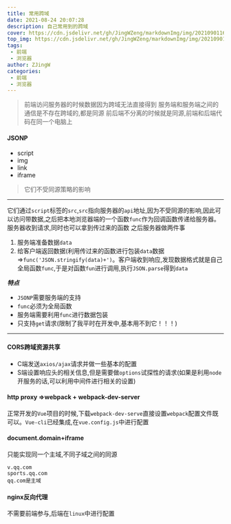 ```yaml
---
title: 常用跨域
date: 2021-08-24 20:07:28
description: 自己常用到的跨域
cover: https://cdn.jsdelivr.net/gh/JingWZeng/markdownImg/img/202109011607385.png
top_img: https://cdn.jsdelivr.net/gh/JingWZeng/markdownImg/img/202109011607385.png
tags: 
 - 前端
 - 浏览器
author: ZJingW
categories: 
 - 前端
 - 浏览器
---
```

>前端访问服务器的时候数据因为跨域无法直接得到
>服务端和服务端之间的通信是不存在跨域的,都是同源
>前后端不分离的时候就是同源,前端和后端代码在同一个电脑上

#### JSONP
+ script
+ img
+ link
+ iframe
>它们不受同源策略的影响
--------
它们通过`script`标签的`src`,`src`指向服务器的`api`地址,因为不受同源的影响,因此可以访问带数据,之后把本地浏览器端的一个函数`func`作为回调函数传递给服务器。服务器收到请求,同时也可以拿到传过来的函数
之后服务器做两件事
1. 服务端准备数据`data`
2. 给客户端返回数据(利用传过来的函数进行包装`data`数据=>`func('JSON.stringify(data)+')`。客户端收到响应,发现数据格式就是自己全局函数`func`,于是对函数`fun`进行调用,执行`JSON.parse`得到`data`

***特点***
+ `JSONP`需要服务端的支持
+ `func`必须为全局函数
+ 服务端需要利用`func`进行数据包装
+ 只支持`get`请求(限制了我平时在开发中,基本用不到它！！！)

-----

#### CORS跨域资源共享
- C端发送`axios/ajax`请求并做一些基本的配置
- S端设置响应头的相关信息,但是需要做`options`试探性的请求(如果是利用`node`开服务的话,可以利用中间件进行相关的设置) 

#### http proxy =>webpack + webpack-dev-server
正常开发的`Vue`项目的时候,下载`webpack-dev-serve`直接设置`webpack`配置文件既可以。`Vue-cli`已经集成,在`vue.config.js`中进行配置

#### document.domain+iframe
只能实现同一个主域,不同子域之间的同源
```
v.qq.com
sports.qq.com
qq.com是主域
```
#### nginx反向代理
不需要前端参与,后端在`linux`中进行配置